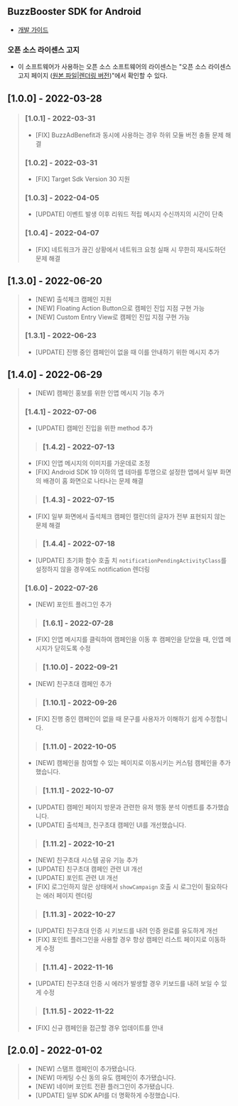 ## BuzzBooster SDK for Android

* [개발 가이드](https://buzzvil.atlassian.net/wiki/spaces/BDG/pages/2733572224/BuzzBooster+Android+SDK)

### 오픈 소스 라이센스 고지
- 이 소프트웨어가 사용하는 오픈 소스 소프트웨어의 라이센스는 "오픈 소스 라이센스 고지 페이지 ([원본 파일](docs/3rd_party_licenses.html)|[렌더링 버전](https://htmlpreview.github.io/?https://github.com/Buzzvil/buzzscreen-sdk-publisher/blob/master/docs/3rd_party_licenses.html))"에서 확인할 수 있다.

## [1.0.0] - 2022-03-28
> ### [1.0.1] - 2022-03-31
> * [FIX] BuzzAdBenefit과 동시에 사용하는 경우 하위 모듈 버전 충돌 문제 해결
> ### [1.0.2] - 2022-03-31
> * [FIX] Target Sdk Version 30 지원
> ### [1.0.3] - 2022-04-05
> * [UPDATE] 이벤트 발생 이후 리워드 적립 메시지 수신까지의 시간이 단축 
> ### [1.0.4] - 2022-04-07
> * [FIX] 네트워크가 끊긴 상황에서 네트워크 요청 실패 시 무한히 재시도하던 문제 해결
## [1.3.0] - 2022-06-20
> * [NEW] 출석체크 캠페인 지원
> * [NEW] Floating Action Button으로 캠페인 진입 지점 구현 가능
> * [NEW] Custom Entry View로 캠페인 진입 지점 구현 가능
> ### [1.3.1] - 2022-06-23
> * [UPDATE] 진행 중인 캠페인이 없을 때 이를 안내하기 위한 메시지 추가
## [1.4.0] - 2022-06-29
> * [NEW] 캠페인 홍보를 위한 인앱 메시지 기능 추가
> ### [1.4.1] - 2022-07-06
> * [UPDATE] 캠페인 진입을 위한 method 추가
> > ### [1.4.2] - 2022-07-13
> * [FIX] 인앱 메시지의 이미지를 가운데로 조정
> * [FIX] Android SDK 19 이하의 앱 테마를 투명으로 설정한 앱에서 일부 화면의 배경이 홈 화면으로 나타나는 문제 해결 
> > ### [1.4.3] - 2022-07-15
> * [FIX] 일부 화면에서 출석체크 캠페인 캘린더의 글자가 전부 표현되지 않는 문제 해결
> > ### [1.4.4] - 2022-07-18
> * [UPDATE] 초기화 함수 호출 치 `notificationPendingActivityClass`를 설정하지 않을 경우에도 notification 렌더링
> ### [1.6.0] - 2022-07-26
> * [NEW] 포인트 플러그인 추가
> > ### [1.6.1] - 2022-07-28
> * [FIX] 인앱 메시지를 클릭하여 캠페인을 이동 후 캠페인을 닫았을 때, 인앱 메시지가 닫히도록 수정
> > ### [1.10.0] - 2022-09-21
> * [NEW] 친구초대 캠페인 추가
> > ### [1.10.1] - 2022-09-26
> * [FIX] 진행 중인 캠페인이 없을 때 문구를 사용자가 이해하기 쉽게 수정합니다.
> > ### [1.11.0] - 2022-10-05
> * [NEW] 캠페인을 참여할 수 있는 페이지로 이동시키는 커스텀 캠페인을 추가했습니다.
> > ### [1.11.1] - 2022-10-07
> * [UPDATE] 캠페인 페이지 방문과 관련한 유저 행동 분석 이벤트를 추가했습니다.
> * [UPDATE] 출석체크, 친구초대 캠페인 UI를 개선했습니다.
> > ### [1.11.2] - 2022-10-21
> * [NEW] 친구초대 시스템 공유 기능 추가
> * [UPDATE] 친구초대 캠페인 관련 UI 개선
> * [UPDATE] 포인트 관련 UI 개선
> * [FIX] 로그인하지 않은 상태에서 `showCampaign` 호출 시 로그인이 필요하다는 에러 페이지 렌더링
> > ### [1.11.3] - 2022-10-27
> * [UPDATE] 친구초대 인증 시 키보드를 내려 인증 완료를 유도하게 개선
> * [FIX] 포인트 플러그인을 사용할 경우 항상 캠페인 리스트 페이지로 이동하게 수정
> > ### [1.11.4] - 2022-11-16
> * [UPDATE] 친구초대 인증 시 에러가 발생할 경우 키보드를 내려 보일 수 있게 수정
> > ### [1.11.5] - 2022-11-22
> * [FIX] 신규 캠페인을 접근할 경우 업데이트를 안내
## [2.0.0] - 2022-01-02
> * [NEW] 스탬프 캠페인이 추가됐습니다.
> * [NEW] 마케팅 수신 동의 유도 캠페인이 추가됐습니다.
> * [NEW] 네이버 포인트 전환 플러그인이 추가됐습니다.
> * [UPDATE] 일부 SDK API를 더 명확하게 수정했습니다.